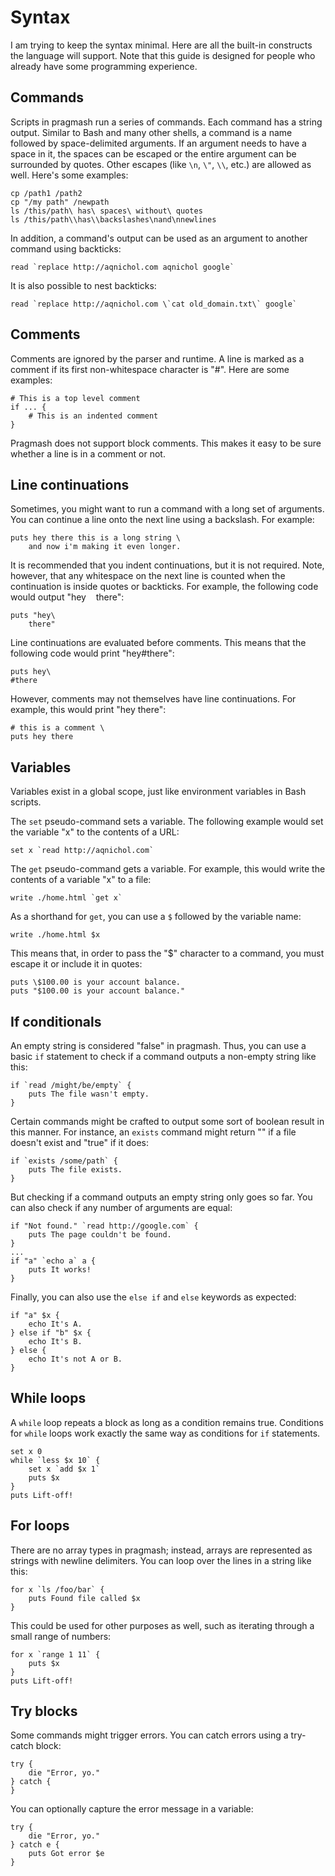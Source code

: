 # Syntax

I am trying to keep the syntax minimal. Here are all the built-in constructs the language will support. Note that this guide is designed for people who already have some programming experience.

## Commands

Scripts in pragmash run a series of commands. Each command has a string output. Similar to Bash and many other shells, a command is a name followed by space-delimited arguments. If an argument needs to have a space in it, the spaces can be escaped or the entire argument can be surrounded by quotes. Other escapes (like `\n`, `\"`, `\\`, etc.) are allowed as well. Here's some examples:

    cp /path1 /path2
    cp "/my path" /newpath
    ls /this/path\ has\ spaces\ without\ quotes
    ls /this/path\\has\\backslashes\nand\nnewlines

In addition, a command's output can be used as an argument to another command using backticks:

    read `replace http://aqnichol.com aqnichol google`

It is also possible to nest backticks:

    read `replace http://aqnichol.com \`cat old_domain.txt\` google`

## Comments

Comments are ignored by the parser and runtime. A line is marked as a comment if its first non-whitespace character is "#". Here are some examples:

    # This is a top level comment
    if ... {
        # This is an indented comment
    }

Pragmash does not support block comments. This makes it easy to be sure whether a line is in a comment or not.

## Line continuations

Sometimes, you might want to run a command with a long set of arguments. You can continue a line onto the next line using a backslash. For example:

    puts hey there this is a long string \
        and now i'm making it even longer.

It is recommended that you indent continuations, but it is not required. Note, however, that any whitespace on the next line is counted when the continuation is inside quotes or backticks. For example, the following code would output "hey&nbsp;&nbsp;&nbsp;&nbsp;there":

    puts "hey\
        there"

Line continuations are evaluated before comments. This means that the following code would print "hey#there":

    puts hey\
    #there

However, comments may not themselves have line continuations. For example, this would print "hey there":

    # this is a comment \
    puts hey there

## Variables

Variables exist in a global scope, just like environment variables in Bash scripts.

The `set` pseudo-command sets a variable. The following example would set the variable "x" to the contents of a URL:

    set x `read http://aqnichol.com`

The `get` pseudo-command gets a variable. For example, this would write the contents of a variable "x" to a file:

    write ./home.html `get x`

As a shorthand for `get`, you can use a `$` followed by the variable name:

    write ./home.html $x

This means that, in order to pass the "$" character to a command, you must escape it or include it in quotes:

    puts \$100.00 is your account balance.
    puts "$100.00 is your account balance."

## If conditionals

An empty string is considered "false" in pragmash. Thus, you can use a basic `if` statement to check if a command outputs a non-empty string like this:

    if `read /might/be/empty` {
        puts The file wasn't empty.
    }

Certain commands might be crafted to output some sort of boolean result in this manner. For instance, an `exists` command might return "" if a file doesn't exist and "true" if it does:

    if `exists /some/path` {
        puts The file exists.
    }

But checking if a command outputs an empty string only goes so far. You can also check if any number of arguments are equal:

    if "Not found." `read http://google.com` {
        puts The page couldn't be found.
    }
    ...
    if "a" `echo a` a {
        puts It works!
    }

Finally, you can also use the `else if` and `else` keywords as expected:

    if "a" $x {
        echo It's A.
    } else if "b" $x {
        echo It's B.
    } else {
        echo It's not A or B.
    }

## While loops

A `while` loop repeats a block as long as a condition remains true. Conditions for `while` loops work exactly the same way as conditions for `if` statements.

    set x 0
    while `less $x 10` {
        set x `add $x 1`
        puts $x
    }
    puts Lift-off!

## For loops

There are no array types in pragmash; instead, arrays are represented as strings with newline delimiters. You can loop over the lines in a string like this:

    for x `ls /foo/bar` {
        puts Found file called $x
    }

This could be used for other purposes as well, such as iterating through a small range of numbers:

    for x `range 1 11` {
        puts $x
    }
    puts Lift-off!

## Try blocks

Some commands might trigger errors. You can catch errors using a try-catch block:

    try {
        die "Error, yo."
    } catch {
    }

You can optionally capture the error message in a variable:

    try {
        die "Error, yo."
    } catch e {
        puts Got error $e
    }
